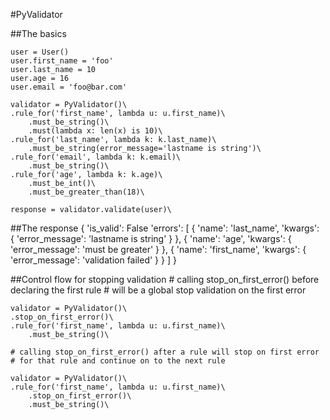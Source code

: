 #PyValidator

##The basics

    user = User()
    user.first_name = 'foo'
    user.last_name = 10
    user.age = 16
    user.email = 'foo@bar.com'

    validator = PyValidator()\
    .rule_for('first_name', lambda u: u.first_name)\
        .must_be_string()\
        .must(lambda x: len(x) is 10)\
    .rule_for('last_name', lambda k: k.last_name)\
        .must_be_string(error_message='lastname is string')\
    .rule_for('email', lambda k: k.email)\
        .must_be_string()\
    .rule_for('age', lambda k: k.age)\
        .must_be_int()\
        .must_be_greater_than(18)\

    response = validator.validate(user)\

##The response
    {
        'is_valid': False
        'errors':
        [
            {
                'name': 'last_name',
                'kwargs':
                {
                    'error_message': 'lastname is string'
                }
            },
            {
                'name': 'age',
                'kwargs':
                {
                    'error_message': 'must be greater'
                }
            },
            {
                'name': 'first_name',
                'kwargs':
                {
                    'error_message': 'validation failed'
                }
            }
        ]
    }

##Control flow for stopping validation
    # calling stop_on_first_error() before declaring the first rule
    # will be a global stop validation on the first error
    
    validator = PyValidator()\
    .stop_on_first_error()\
    .rule_for('first_name', lambda u: u.first_name)\
        .must_be_string()\
        
    # calling stop_on_first_error() after a rule will stop on first error
    # for that rule and continue on to the next rule
    
    validator = PyValidator()\
    .rule_for('first_name', lambda u: u.first_name)\
        .stop_on_first_error()\
        .must_be_string()\
